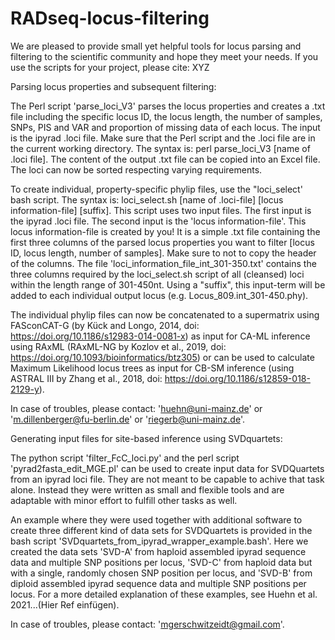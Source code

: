 # RADseq-locus-filtering

We are pleased to provide small yet helpful tools for locus parsing and filtering to the scientific community and hope they meet your needs.
If you use the scripts for your project, please cite: XYZ



Parsing locus properties and subsequent filtering:

The Perl script 'parse_loci_V3' parses the locus properties and creates a .txt file including the specific locus ID, the locus length, the number of samples, SNPs, PIS and VAR and proportion of missing data of each locus. The input is the ipyrad .loci file. Make sure that the Perl script and the .loci file are in the current working directory. The syntax is: perl parse_loci_V3 [name of .loci file]. The content of the output .txt file can be copied into an Excel file. The loci can now be sorted respecting varying requirements. 

To create individual, property-specific phylip files, use the "loci_select' bash script. The syntax is: loci_select.sh [name of .loci-file] [locus information-file] [suffix]. This script uses two input files. The first input is the ipyrad .loci file. The second input is the 'locus information-file'. This locus information-file is created by you! It is a simple .txt file containing the first three columns of the parsed locus properties you want to filter [locus ID, locus length, number of samples]. Make sure to not to copy the header of the columns. The file 'loci_information_file_int_301-350.txt' contains the three columns required by the loci_select.sh script of all (cleansed) loci within the length range of 301-450nt. Using a "suffix", this input-term will be added to each individual output locus (e.g. Locus_809.int_301-450.phy). 

The individual phylip files can now be concatenated to a supermatrix using FASconCAT-G (by Kück and Longo, 2014, doi: https://doi.org/10.1186/s12983-014-0081-x) as input for CA-ML inference using RAxML (RAxML-NG by Kozlov et al., 2019, doi: https://doi.org/10.1093/bioinformatics/btz305) or can be used to calculate Maximum Likelihood locus trees as input for CB-SM inference (using ASTRAL III by Zhang et al., 2018, doi: https://doi.org/10.1186/s12859-018-2129-y). 

In case of troubles, please contact: 'huehn@uni-mainz.de' or 'm.dillenberger@fu-berlin.de' or 'riegerb@uni-mainz.de'.


Generating input files for site-based inference using SVDquartets:

The python script 'filter_FcC_loci.py' and the perl script 'pyrad2fasta_edit_MGE.pl' can be used to create input data for SVDQuartets from an ipyrad loci file. They are not meant to be capable to achive that task alone. Instead they were written as small and flexible tools and are adaptable with minor effort to fulfill other tasks as well. 

An example where they were used together with additional software to create three different kind of data sets for SVDQuartets is provided in the bash script 'SVDquartets_from_ipyrad_wrapper_example.bash'. Here we created the data sets 'SVD-A' from haploid assembled ipyrad sequence data and multiple SNP positions per locus, 'SVD-C' from haploid data but with a single, randomly chosen SNP position per locus, and 'SVD-B' from diploid assembled ipyrad sequence data and multiple SNP positions per locus. For a more detailed explanation of these examples, see Huehn et al. 2021...(Hier Ref einfügen).

In case of troubles, please contact: 'mgerschwitzeidt@gmail.com'.


